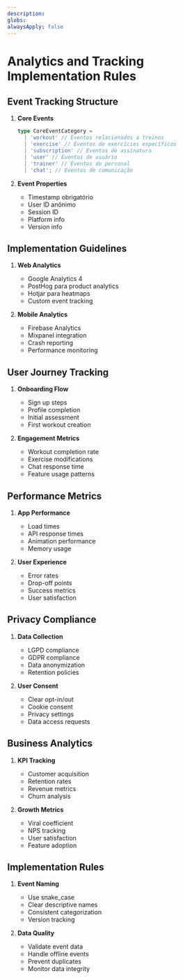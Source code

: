 ```yaml
---
description:
globs:
alwaysApply: false
---
```


# Analytics and Tracking Implementation Rules

## Event Tracking Structure

1. **Core Events**

   ```typescript
   type CoreEventCategory =
     | 'workout' // Eventos relacionados a treinos
     | 'exercise' // Eventos de exercícios específicos
     | 'subscription' // Eventos de assinatura
     | 'user' // Eventos de usuário
     | 'trainer' // Eventos de personal
     | 'chat'; // Eventos de comunicação
   ```

2. **Event Properties**
   - Timestamp obrigatório
   - User ID anônimo
   - Session ID
   - Platform info
   - Version info

## Implementation Guidelines

1. **Web Analytics**

   - Google Analytics 4
   - PostHog para product analytics
   - Hotjar para heatmaps
   - Custom event tracking

2. **Mobile Analytics**
   - Firebase Analytics
   - Mixpanel integration
   - Crash reporting
   - Performance monitoring

## User Journey Tracking

1. **Onboarding Flow**

   - Sign up steps
   - Profile completion
   - Initial assessment
   - First workout creation

2. **Engagement Metrics**
   - Workout completion rate
   - Exercise modifications
   - Chat response time
   - Feature usage patterns

## Performance Metrics

1. **App Performance**

   - Load times
   - API response times
   - Animation performance
   - Memory usage

2. **User Experience**
   - Error rates
   - Drop-off points
   - Success metrics
   - User satisfaction

## Privacy Compliance

1. **Data Collection**

   - LGPD compliance
   - GDPR compliance
   - Data anonymization
   - Retention policies

2. **User Consent**
   - Clear opt-in/out
   - Cookie consent
   - Privacy settings
   - Data access requests

## Business Analytics

1. **KPI Tracking**

   - Customer acquisition
   - Retention rates
   - Revenue metrics
   - Churn analysis

2. **Growth Metrics**
   - Viral coefficient
   - NPS tracking
   - User satisfaction
   - Feature adoption

## Implementation Rules

1. **Event Naming**

   - Use snake_case
   - Clear descriptive names
   - Consistent categorization
   - Version tracking

2. **Data Quality**
   - Validate event data
   - Handle offline events
   - Prevent duplicates
   - Monitor data integrity
